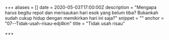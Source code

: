 +++
aliases = []
date = 2020-05-03T17:00:00Z
description = "Mengapa harus begitu repot dan merisaukan hari esok yang belum tiba? Bukankah sudah cukup hidup dengan memikirkan hari ini saja?"
snippet = ""
anchor = "07--Tidak-usah-risau-edj4km"
title = "Tidak usah risau"

+++
